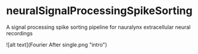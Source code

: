 # neuralSignalProcessingSpikeSorting
A signal processing spike sorting pipeline for nauralynx extracellular neural recordings

![alt text](Fourier After single.png "intro")
